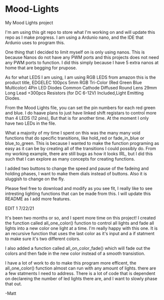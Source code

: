 # Mood-Lights
My Mood Lights project

I'm am using this git repo to store what I'm working on and will update this repo as I make progress.
I am using a Ardunio nano, and the IDE that Ardunio uses to program this.

One thing that I decided to limit myself on is only using nanos. This is because Nanos do not have any PWM ports and this projects does not need any PWM ports to function.
I did this simply because I have 5 extra nanos at home that are begging for prupose. 

As for what LEDS I am using, I am using RGB LEDS from amazon this is the product title, EDGELEC 100pcs 5mm RGB Tri-Color (Red Green Blue Multicolor) 4Pin LED Diodes Common Cathode 
Diffused Round Lens 29mm Long Lead +300pcs Resistors (for DC 6-12V) Included,Light Emitting Diodes.

From the Mood Lights file, you can set the pin numbers for each red green and blue. I do haave plans to just have linked shift registars to control more than 4 LEDS (12 pins), 
But that is for another time. At the moment I only have two LEDs in the file.


What a majority of my time I spent on this was the many many void functions that do specific transitions, like hold_red or fade_in_blue or blue_to_green. This is because I wanted 
to make the function programing as easy as it can be by creating all of the transitions I could possibly do. From my working example, there are still bugs as how it looks IRL, 
but I did this such that I can explore as many concepts for creating functions.  



I added two buttons to change the speed and pause of the fadeing and holding phases, I want to make them dials instead of buttons. Also it is sluggish to change on the fly.

Please feel free to download and modify as you see fit, I really like to see intresting lighting functions that can be made from this. I will update this README as I add more features.

EDIT 1 7/22/21


It's been two months or so, and I spent more time on this project! I created the function called all_one_color() function to control all lights and fade all lights into a new color one light at a time. I'm really happy with this one. It is an recursive function that uses the last color as it's input and a if statment to make sure it's two different colors. 

I also added a function called all_on_color_fade() which will fade out the colors and then fade in the new color instead of a smooth transistion.

I have a lot of work to do to make this program more efficent, the all_one_color() function almost can run with any amount of lights. there are a few statments I need to address. There is a lot of code that is dependent on declareing the number of led lights there are, and I want to slowly phase that out.

-Matt
